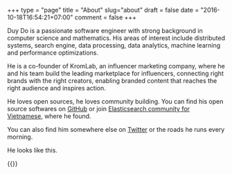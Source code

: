 +++
type = "page"
title = "About"
slug="about"
draft = false
date = "2016-10-18T16:54:21+07:00"
comment = false
+++



Duy Do is a passionate software engineer with strong background in computer science and mathematics. His areas of interest include distributed systems, search engine, data processing, data analytics, machine learning and performance optimizations.

He is a co-founder of KromLab, an influencer marketing company, where he and his team build the leading marketplace for influencers, connecting right brands with the right creators, enabling branded content that reaches the right audience and inspires action.

He loves open sources, he loves community building. You can find his open source softwares on [GitHub](https://github.com/duydo) or join [Elasticsearch community for Vietnamese](https://www.facebook.com/groups/elasticsearchvn/), where he found.

You can also find him somewhere else on [Twitter](https://twitter.com/duydo) or the roads he runs every morning.

He looks like this.

{{<imgcap title="Duy Do conquered his first trail half-marathon at Dalat Ultra Trail 2019." src="/images/duydo_at_half_marathon.jpg">}}
